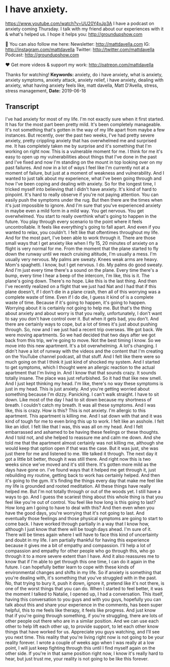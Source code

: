 # I have anxiety.
https://www.youtube.com/watch?v=UU20Y4vJp3A
I have a podcast on anxiety coming Thursday. I talk with my friend about our experiences with it & what's helped us. I hope it helps you: http://groundupshow.com

💯 You can also follow me here:
Newsletter:  http://mattdavella.com
IG:  http://instagram.com/mattdavella
Twitter:  http://twitter.com/mattdavella
Podcast:  http://groundupshow.com

❤️ Get more videos & support my work:
http://patreon.com/mattdavella

Thanks for watching!
**Keywords:** anxiety, do i have anxiety, what is anxiety, anxiety symptoms, anxiety attack, anxiety relief, i have anxiety, dealing with anxiety, what having anxiety feels like, matt davella, Matt D'Avella, stress, stress management, 
**Date:** 2019-06-18

## Transcript
 I've had anxiety for most of my life. I'm not exactly sure when it first started. It has for the most part been pretty mild. It's been completely manageable. It's not something that's gotten in the way of my life apart from maybe a few instances. But recently, over the past two weeks, I've had pretty severe anxiety, pretty crippling anxiety that has overwhelmed me and surprised me. It has completely taken me by surprise and it's something that I'm working on right now. This is a vulnerable moment for me. I think for me it's easy to open up my vulnerabilities about things that I've done in the past and I've fixed and now I'm standing on the mount in top looking over on my past failures. And now in a lot of ways I feel like I'm currently not at a moment of failure, but just at a moment of weakness and vulnerability. And I wanted to just talk about my experience, what I've been going through and how I've been coping and dealing with anxiety. So for the longest time, I tricked myself into believing that I didn't have anxiety. It's kind of hard to pinpoint. It's hard to really observe if you're not paying attention. You can easily push the symptoms under the rug. But then there are the times when it's just impossible to ignore. And I'm sure that you've experienced anxiety in maybe even a mild form in a mild way. You get nervous. You get overwhelmed. You start to really overthink what's going to happen in the future. You play through every scenario to the point where it feels uncontrollable. It feels like everything's going to fall apart. And even if you wanted to relax, you couldn't. I felt like that oftentimes throughout my life. And for the most part, I've been able to work through it. There are those small ways that I get anxiety like when I fly 15, 20 minutes of anxiety on a flight is very normal for me. From the moment that the plane started to fly down the runway until we reach cruising altitude, I'm usually a mess. I'm usually very nervous. My palms are sweaty. Knees weak arms are heavy. Mom's spaghetti. I know, but I get nervous. I do. My palms do good sweaty. And I'm just every time there's a sound on the plane. Every time there's a bump, every time I hear a beep of the intercom, I'm like, this is it. The plane's going down. There's no hope. Like this is the last thing. And then I've recently realized on a flight that we just had Nat and I had that if this plane doesn't, if I don't die in a plane crash, then all of this worrying was a complete waste of time. Even if I do die, I guess it kind of is a complete waste of time. Because if it's going to happen, it's going to happen. Worrying about it is certainly not going to help me. But that's the thing about anxiety and about worry is that you really, unfortunately, I don't want to say you don't have control over it. But when it gets bad, you don't. And there are certainly ways to cope, but a lot of times it's just about pushing through. So, now and I we just had a recent trip overseas. We got back. We were moving apartments. So we had decided that two days after we got back from this trip, we're going to move. Not the best timing I know. So we move into this new apartment. It's a bit overwhelming. A lot's changing. I didn't have a lot of runway with the videos and the content that I'm creating on the YouTube channel podcast, all that stuff. And I felt like there were so much going on that I think it just kind of shocked my system. And I started to get symptoms, which I thought were an allergic reaction to the actual apartment that I'm living in. And I know that that sounds crazy. It sounds totally insane. The place was just refurbished. So it had that like new smell. And I just kept thinking my head. I'm like, there's no way these symptoms is just in my head. This is just anxiety. And you're getting worried about something because I'm dizzy. Panicking. I can't walk straight. I have to sit down. Like most of the day I had to sit down because my shortness of breath. I couldn't catch my breath. It was all these symptoms. And I was like, this is crazy. How is this? This is not anxiety. I'm allergic to this apartment. This apartment is killing me. And I sat down with that and it was kind of tough for me to even bring this up to work. I felt like an asshole. I felt like an idiot. I felt like that I was, this was all on my head. And I felt embarrassed and ashamed to be having these feelings or these thoughts. And I told not, and she helped to reassure me and calm me down. And she told me that the apartment almost certainly was not killing me, although she would keep that option open if that was the case. But it was just, she was just there for me and listened to me. We talked it through. The next day it got a little bit better, though it was still there. And right now this is two weeks since we've moved and it's still there. It's gotten more mild as the days have gone on. I've found ways that it helped me get through it, just rebuilding my routine, getting back to work has certainly helped. And then it's going to the gym. It's finding the things every day that make me feel like my life is grounded and rooted meditation. All these things have really helped me. But I'm not totally through or out of the woods yet. I still have a ways to go. And I guess the scariest thing about this whole thing is that you feel like you're out of control. You feel like how long is this going to last? How long am I going to have to deal with this? And then even when you have the good days, you're worrying that it's not going to last. And eventually those feelings and those physical symptoms are going to start to come back. I have worked through partially in a way that I know how, although I just know that there will be tough days ahead. I'm sure of it. There will be times again where I will have to face this kind of uncertainty and doubt in my life. I am partially thankful for having this experience because it gives me a bit of empathy and compassion. I'll help a lot of compassion and empathy for other people who go through this, who go through it to a more severe extent than I have. And it also reassures me to know that if I'm able to get through this one time, I can do it again in the future. I can hopefully better learn to cope with these kinds of environmental changes and shifts in my life. So if anxiety is something that you're dealing with, it's something that you've struggled with in the past. No, that trying to bury it, push it down, ignore it, pretend like it's not there, is one of the worst things that you can do. When I started to feel better, it was the moment I talked to Natalie, I opened up, I had a conversation. This itself, having this conversation to you guys and with you guys, hopefully you can talk about this and share your experience in the comments, has been super helpful, this to me feels like therapy, it feels like progress. And just know that if you're going through something, if you're struggling, there are lots of other people out there who are in a similar position. And we can use each other to help lift each other up, to provide support, to let each other know things that have worked for us. Appreciate you guys watching, and I'll see you next time. This reality that you're living right now is not going to be your reality forever. I wrote a couple of weeks ago when I was really at a low point, I will just keep fighting through this until I find myself again on the other side. If you're in that same position right now, I know it's really hard to hear, but just trust me, your reality is not going to be like this forever.
